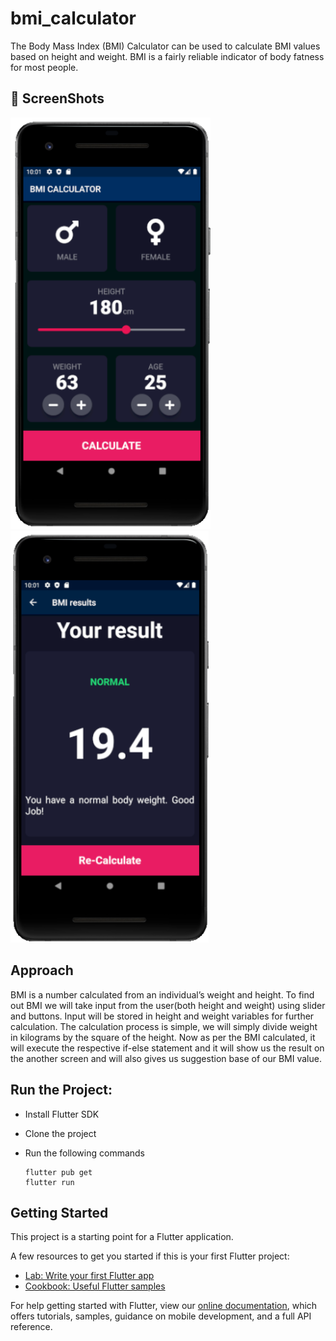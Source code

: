 # bmi_calculator

The Body Mass Index (BMI) Calculator can be used to calculate BMI values based on height and weight. BMI is a fairly reliable indicator of body fatness for most people.

## 📸 ScreenShots

<img src="ScreenShots/FirstScreen.png" width="320">  <img src="ScreenShots/SecondScreen.png" width="317">
## Approach

BMI is a number calculated from an individual’s weight and height. To find out BMI we will take input from the user(both height and weight) using slider and buttons. Input will be stored in height and weight variables for further calculation. The calculation process is simple, we will simply divide weight in kilograms by the square of the height. Now as per the BMI calculated, it will execute the respective if-else statement and it will show us the result on the another screen and will also gives us suggestion base of our BMI value.

## Run the Project:
  
  - Install Flutter SDK
  - Clone the project
  - Run the following commands
  
    ```
    flutter pub get
    flutter run
    ```

## Getting Started

This project is a starting point for a Flutter application.

A few resources to get you started if this is your first Flutter project:

- [Lab: Write your first Flutter app](https://flutter.dev/docs/get-started/codelab)
- [Cookbook: Useful Flutter samples](https://flutter.dev/docs/cookbook)

For help getting started with Flutter, view our
[online documentation](https://flutter.dev/docs), which offers tutorials,
samples, guidance on mobile development, and a full API reference.
    
